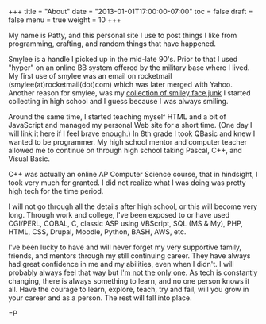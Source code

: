 +++
title = "About"
date = "2013-01-01T17:00:00-07:00"
toc = false
draft = false
menu = true
weight = 10
+++

My name is Patty, and this personal site I use to post things I like from programming, crafting, and random things that have happened.

Smylee is a handle I picked up in the mid-late 90's. Prior to that I used "hyper" on an online BB system offered by the military base where I lived. My first use of smylee was an email on rocketmail (smylee(at)rocketmail(dot)com) which was later merged with Yahoo. Another reason for smylee, was my [collection of smiley face junk]() I started collecting in high school and I guess because I was always smiling.

Around the same time, I started teaching myself HTML and a bit of JavaScript and managed my personal Web site for a short time. (One day I will link it here if I feel brave enough.) In 8th grade I took QBasic and knew I wanted to be programmer. My high school mentor and computer teacher allowed me to continue on through high school taking Pascal, C++, and Visual Basic.

C++ was actually an online AP Computer Science course, that in hindsight, I took very much for granted. I did not realize what I was doing was pretty high tech for the time period.

I will not go through all the details after high school, or this will become very long. Through work and college, I've been exposed to or have used CGI/PERL, COBAL, C, classic ASP using VBScript, SQL (MS & My), PHP, HTML, CSS, Drupal, Moodle, Python, BASH, AWS, etc.

I've been lucky to have and will never forget my very supportive family, friends, and mentors through my still continuing career. They have always had great confidence in me and my abilities, even when I didn't. I will probably always feel that way but [I'm not the only one](https://en.wikipedia.org/wiki/Impostor_syndrome). As tech is constantly changing, there is always something to learn, and no one person knows it all. Have the courage to learn, explore, teach, try and fail, will you grow in your career and as a person. The rest will fall into place.

=P